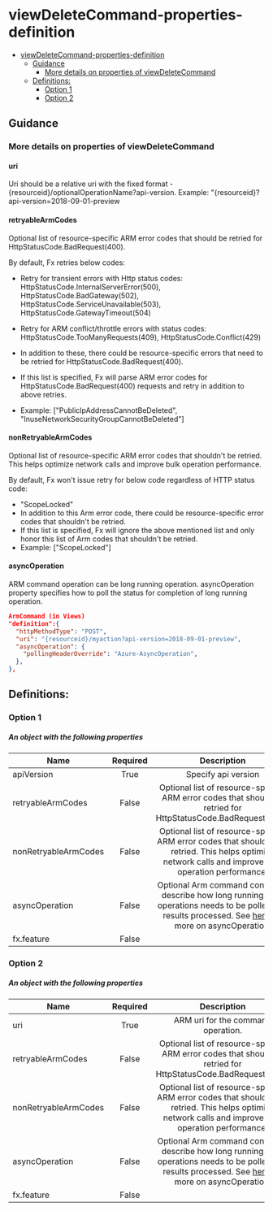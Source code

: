<a name="viewdeletecommand-properties-definition"></a>
# viewDeleteCommand-properties-definition
* [viewDeleteCommand-properties-definition](#viewdeletecommand-properties-definition)
    * [Guidance](#viewdeletecommand-properties-definition-guidance)
        * [More details on properties of viewDeleteCommand](#viewdeletecommand-properties-definition-guidance-more-details-on-properties-of-viewdeletecommand)
    * [Definitions:](#viewdeletecommand-properties-definition-definitions)
        * [Option 1](#viewdeletecommand-properties-definition-definitions-option-1)
        * [Option 2](#viewdeletecommand-properties-definition-definitions-option-2)

<a name="viewdeletecommand-properties-definition-guidance"></a>
## Guidance

<a name="viewdeletecommand-properties-definition-guidance-more-details-on-properties-of-viewdeletecommand"></a>
### More details on properties of viewDeleteCommand

<a name="viewdeletecommand-properties-definition-guidance-more-details-on-properties-of-viewdeletecommand-uri"></a>
#### uri

Uri should be a relative uri with the fixed format - {resourceid}/optionalOperationName?api-version.
Example: "{resourceid}?api-version=2018-09-01-preview

<a name="viewdeletecommand-properties-definition-guidance-more-details-on-properties-of-viewdeletecommand-retryablearmcodes"></a>
#### retryableArmCodes

Optional list of resource-specific ARM error codes that should be retried for HttpStatusCode.BadRequest(400).

By default, Fx retries below codes:

* Retry for transient errors with Http status codes: HttpStatusCode.InternalServerError(500), HttpStatusCode.BadGateway(502), HttpStatusCode.ServiceUnavailable(503), HttpStatusCode.GatewayTimeout(504)
* Retry for ARM conflict/throttle errors with status codes: HttpStatusCode.TooManyRequests(409), HttpStatusCode.Conflict(429)
* In addition to these, there could be resource-specific errors that need to be retried for HttpStatusCode.BadRequest(400).
* If this list is specified, Fx will parse ARM error codes for HttpStatusCode.BadRequest(400) requests and retry in addition to above retries.

* Example: ["PublicIpAddressCannotBeDeleted", "InuseNetworkSecurityGroupCannotBeDeleted"]

<a name="viewdeletecommand-properties-definition-guidance-more-details-on-properties-of-viewdeletecommand-nonretryablearmcodes"></a>
#### nonRetryableArmCodes

Optional list of resource-specific ARM error codes that shouldn't be retried.
This helps optimize network calls and improve bulk operation performance.

By default, Fx won't issue retry for below code regardless of HTTP status code:

* "ScopeLocked"
* In addition to this Arm error code, there could be resource-specific error codes that shouldn't be retried.
* If this list is specified, Fx will ignore the above mentioned list and only honor this list of Arm codes that shouldn't be retried.
* Example: ["ScopeLocked"]

<a name="viewdeletecommand-properties-definition-guidance-more-details-on-properties-of-viewdeletecommand-asyncoperation"></a>
#### asyncOperation

ARM command operation can be long running operation. asyncOperation property specifies how to poll the status for completion of long running operation.

```json
ArmCommand (in Views)
"definition":{
  "httpMethodType": "POST",
  "uri": "{resourceid}/myaction?api-version=2018-09-01-preview",
  "asyncOperation": {
    "pollingHeaderOverride": "Azure-AsyncOperation",
  },
},
```
 
<a name="viewdeletecommand-properties-definition-definitions"></a>
## Definitions:
<a name="viewdeletecommand-properties-definition-definitions-option-1"></a>
### Option 1
<a name="viewdeletecommand-properties-definition-definitions-option-1-an-object-with-the-following-properties"></a>
##### An object with the following properties
| Name | Required | Description
| ---|:--:|:--:|
|apiVersion|True|Specify api version
|retryableArmCodes|False|Optional list of resource-specific ARM error codes that should be retried for HttpStatusCode.BadRequest(400).
|nonRetryableArmCodes|False|Optional list of resource-specific ARM error codes that shouldn't be retried. This helps optimize network calls and improve bulk operation performance.
|asyncOperation|False|Optional Arm command configs to describe how long running ARM operations needs to be polled and results processed. See [here](dx-commandAsyncOperation.md) for more on asyncOperation.
|fx.feature|False|
<a name="viewdeletecommand-properties-definition-definitions-option-2"></a>
### Option 2
<a name="viewdeletecommand-properties-definition-definitions-option-2-an-object-with-the-following-properties-1"></a>
##### An object with the following properties
| Name | Required | Description
| ---|:--:|:--:|
|uri|True|ARM uri for the command operation.
|retryableArmCodes|False|Optional list of resource-specific ARM error codes that should be retried for HttpStatusCode.BadRequest(400).
|nonRetryableArmCodes|False|Optional list of resource-specific ARM error codes that shouldn't be retried. This helps optimize network calls and improve bulk operation performance.
|asyncOperation|False|Optional Arm command configs to describe how long running ARM operations needs to be polled and results processed. See [here](dx-commandAsyncOperation.md) for more on asyncOperation.
|fx.feature|False|
